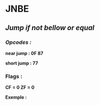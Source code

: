 # JNBE

## *Jump if not bellow or equal*

### *Opcodes :*

**near jump   : 0F 87**

**short jump : 77**

### Flags :
**CF = 0
ZF = 0**

**Exemple :**